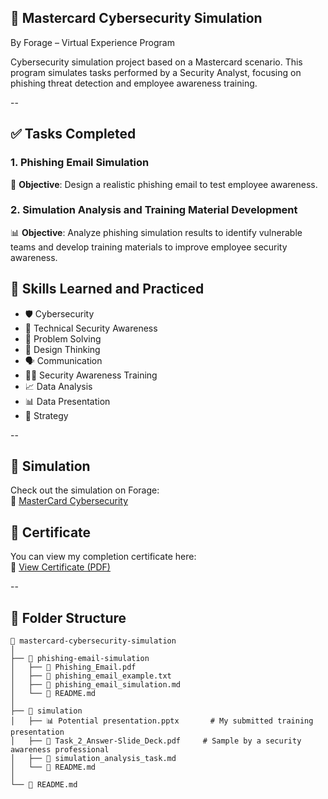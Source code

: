 ## 🎯 Mastercard Cybersecurity Simulation
By Forage – Virtual Experience Program

Cybersecurity simulation project based on a Mastercard scenario. This program simulates tasks performed by a Security Analyst, focusing on phishing threat detection and employee awareness training.

--

## ✅ Tasks Completed

### 1. Phishing Email Simulation  
📧 **Objective**: Design a realistic phishing email to test employee awareness.

### 2. Simulation Analysis and Training Material Development  
📊 **Objective**: Analyze phishing simulation results to identify vulnerable teams and develop training materials to improve employee security awareness.

## 🧠 Skills Learned and Practiced

- 🛡️ Cybersecurity  
- 🔐 Technical Security Awareness  
- 🧩 Problem Solving  
- 🧠 Design Thinking  
- 🗣️ Communication  
- 🧑‍🏫 Security Awareness Training  
- 📈 Data Analysis  
- 📊 Data Presentation  
- 🎯 Strategy

--

## 🧪 Simulation

Check out the simulation on Forage:  
🔗 [MasterCard Cybersecurity](https://www.theforage.com/simulations/mastercard/cybersecurity-t8ye)

## 📄 Certificate

You can view my completion certificate here:  
📜 [View Certificate (PDF)](https://forage-uploads-prod.s3.amazonaws.com/completion-certificates/mfxGwGDp6WkQmtmTf/vcKAB5yYAgvemepGQ_mfxGwGDp6WkQmtmTf_8odQL9Gr5shHk79i6_1743289793993_completion_certificate.pdf)

--

## 📁 Folder Structure

```text
📂 mastercard-cybersecurity-simulation
│
├── 📁 phishing-email-simulation
│   ├── 📄 Phishing_Email.pdf
│   ├── 📝 phishing_email_example.txt
│   ├── 🧪 phishing_email_simulation.md
│   └── 📘 README.md
│
├── 📁 simulation
│   ├── 📊 Potential presentation.pptx       # My submitted training presentation
│   ├── 📑 Task_2_Answer-Slide_Deck.pdf     # Sample by a security awareness professional
│   ├── 📄 simulation_analysis_task.md
│   └── 📘 README.md
│
└── 📘 README.md 

